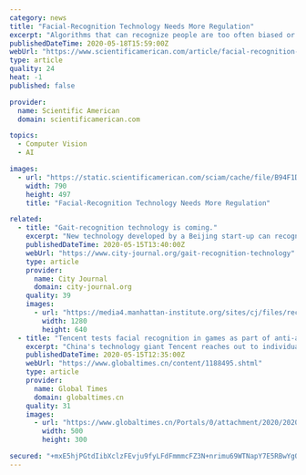 ```yaml
---
category: news
title: "Facial-Recognition Technology Needs More Regulation"
excerpt: "Algorithms that can recognize people are too often biased or inaccurate—and they can easily invade our privacy"
publishedDateTime: 2020-05-18T15:59:00Z
webUrl: "https://www.scientificamerican.com/article/facial-recognition-technology-needs-more-regulation/"
type: article
quality: 24
heat: -1
published: false

provider:
  name: Scientific American
  domain: scientificamerican.com

topics:
  - Computer Vision
  - AI

images:
  - url: "https://static.scientificamerican.com/sciam/cache/file/B94F1DB1-163B-493E-8890360145CAE2E0.jpg"
    width: 790
    height: 497
    title: "Facial-Recognition Technology Needs More Regulation"

related:
  - title: "Gait-recognition technology is coming."
    excerpt: "New technology developed by a Beijing start-up can recognize individuals by the way they walk and is more unique to an individual than facial recognition."
    publishedDateTime: 2020-05-15T13:40:00Z
    webUrl: "https://www.city-journal.org/gait-recognition-technology"
    type: article
    provider:
      name: City Journal
      domain: city-journal.org
    quality: 39
    images:
      - url: "https://media4.manhattan-institute.org/sites/cj/files/recognition-technology.jpg"
        width: 1280
        height: 640
  - title: "Tencent tests facial recognition in games as part of anti-addiction measures for minors"
    excerpt: "China's technology giant Tencent reaches out to individuals and organizations worldwide with its telecommunication services. Photo: cnsphoto Chinese tech company Tencent is testing the application of facial recognition in games as part of further anti-addiction measures for minors under the age of 18,"
    publishedDateTime: 2020-05-15T12:35:00Z
    webUrl: "https://www.globaltimes.cn/content/1188495.shtml"
    type: article
    provider:
      name: Global Times
      domain: globaltimes.cn
    quality: 31
    images:
      - url: "https://www.globaltimes.cn/Portals/0/attachment/2020/2020-03-31/c0622b51-a47d-4f81-bc5f-ed53627fe191.jpeg"
        width: 500
        height: 300

secured: "+mxE5hjPGtdIibXclzFEvju9fyLFdFmmmcFZ3N+nrimu69WTNapY7E5RBwYgOV2uU01/z7ZUVHSNGQBh2ZlyP2NAo2ClvZ7E9AaaI7YVzyMBz53jBbmfwnQxTS8DdvwkiPNNeqZZnwPoI5jrh6NRycKpSLXydtRk7AnnlZj/I3bjJh6kCUwPL/y82rgQOZ9LArKZu9TX8ceJp6Xl6sgdVg4vG1uCNO3I5jpsP8/rmhPU8GBgV/egLdEFrWrw25k6SHIb6HhFq2dVZUWgSE8+X1HNl6i8M1WC9sng5tXN2CfN73FwkTw27Ui6ypxCTRgR;8JiLV1ekBITm/pMcMWP3Pg=="
---
```


